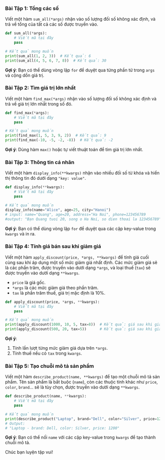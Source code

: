 
### Bài Tập 1: Tổng các số
Viết một hàm `sum_all(*args)` nhận vào số lượng đối số không xác định, và trả về tổng của tất cả các số được truyền vào.

```python
def sum_all(*args):
    # Viết mã tại đây
    pass

# Kết quả mong muốn
print(sum_all(1, 2, 3))  # Kết quả: 6
print(sum_all(4, 5, 6, 7, 8))  # Kết quả: 30
```

**Gợi ý**: Bạn có thể dùng vòng lặp `for` để duyệt qua từng phần tử trong `args` và cộng dồn giá trị.


### Bài Tập 2: Tìm giá trị lớn nhất
Viết một hàm `find_max(*args)` nhận vào số lượng đối số không xác định và trả về giá trị lớn nhất trong số đó.

```python
def find_max(*args):
    # Viết mã tại đây
    pass

# Kết quả mong muốn
print(find_max(1, 5, 3, 9, 2))  # Kết quả: 9
print(find_max(-10, -5, -2, -8))  # Kết quả: -2
```

**Gợi ý**: Dùng hàm `max()` hoặc tự viết thuật toán để tìm giá trị lớn nhất.


### Bài Tập 3: Thông tin cá nhân
Viết một hàm `display_info(**kwargs)` nhận vào nhiều đối số từ khóa và hiển thị thông tin đó dưới dạng `"key: value"`.

```python
def display_info(**kwargs):
    # Viết mã tại đây
    pass

# Kết quả mong muốn
display_info(name="Alice", age=25, city="Hanoi")
# input: name="Quang", age=20, address="Ha Noi", phone=123456789
#output: "Bạn Quang tuoi 20, song o Ha Noi, so dien thoai la 123456789"
```

**Gợi ý**: Bạn có thể dùng vòng lặp `for` để duyệt qua các cặp key-value trong `kwargs` và in ra.


### Bài Tập 4: Tính giá bán sau khi giảm giá
Viết một hàm `apply_discount(price, *args, **kwargs)` để tính giá cuối cùng sau khi áp dụng một số mức giảm giá nhất định. Các mức giảm giá sẽ là các phần trăm, được truyền vào dưới dạng `*args`, và loại thuế (`tax`) sẽ được truyền vào dưới dạng `**kwargs`.

- `price` là giá gốc.
- `*args` là các mức giảm giá theo phần trăm.
- `tax` là phần trăm thuế, giá trị mặc định là 10%.

```python
def apply_discount(price, *args, **kwargs):
    # Viết mã tại đây
    pass

# Kết quả mong muốn
print(apply_discount(1000, 10, 5, tax=8))  # Kết quả: giá sau khi giảm 15% và thêm thuế 8%
print(apply_discount(500, 20, tax=5))      # Kết quả: giá sau khi giảm 20% và thêm thuế 5%
```

**Gợi ý**:
1. Tính lần lượt từng mức giảm giá dựa trên `*args`.
2. Tính thuế nếu có `tax` trong `kwargs`.


### Bài Tập 5: Tạo chuỗi mô tả sản phẩm
Viết một hàm `describe_product(name, **kwargs)` để tạo một chuỗi mô tả sản phẩm. Tên sản phẩm là bắt buộc (`name`), còn các thuộc tính khác như `price`, `color`, `brand`... sẽ là tùy chọn, được truyền vào dưới dạng `**kwargs`.

```python
def describe_product(name, **kwargs):
    # Viết mã tại đây
    pass

# Kết quả mong muốn
print(describe_product("Laptop", brand="Dell", color="Silver", price=1200))
# Output:
# "Laptop - brand: Dell, color: Silver, price: 1200"
```

**Gợi ý**: Bạn có thể nối `name` với các cặp key-value trong `kwargs` để tạo thành chuỗi mô tả.


Chúc bạn luyện tập vui!